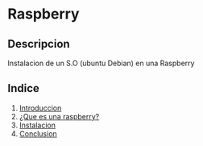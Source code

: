 # Raspberry
## Descripcion
Instalacion de un S.O (ubuntu Debian) en una Raspberry
## Indice
1. [ Introduccion ](https://github.com/luradur094/Proyectos/blob/main/Introduccion.md)
2. [¿Que es una raspberry?](https://github.com/luradur094/Proyectos/blob/main/%C2%BFQu%C3%A9%20es%20una%20raspberry.md)
2. [ Instalacion ](https://github.com/luradur094/Proyectos/blob/main/Instalacion.md)
3. [ Conclusion ](https://github.com/luradur094/Proyectos/blob/main/Conclusion.md)

